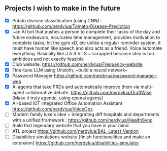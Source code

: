 ## Projects I wish to make in the future
- [x] Potato disease classification (using CNN) : https://github.com/nerdylua/Tomato-Disease-Prediction
- [x] ~an AI bot that pushes a person to complete their tasks of the day and future endeavors, inculcates time management, provides motivation to complete tasks, hit the gym xD, etc unlike a regular reminder system, it must have human like speech and also acts as a friend. Voice automate everything. Basically like J.A.R.V.I.S.~ scrapped because idea is too ambitious and not exactly feasible
- [x] Club website. https://github.com/nerdylua/Frequency-website
- [x] Fine-tune LLM using Unsloth, ~build a neural network~
- [x] Password Manager https://github.com/nerdylua/password-manager-web
- [x] AI agents that take PRDs and automatically improve them via multi-agent collaborative debate. https://github.com/nerdylua/DraftWise
[Make it truly agentic, using openai agents]
- [x] AI-based IOT integrated Office Automation Assistant https://github.com/nerdylua/VoiceOps
- [ ] Modern family luke's idea + integrating diff hospitals and departments with a unified framework : https://github.com/nerdylua/HealthSync
- [ ] Build that legendary website that you have in your mind
- [ ] ATL project https://github.com/nerdylua/BAL_Latest_Version
- [ ] Disabilities simulations website [finish functionalities and make an extension] https://github.com/nerdylua/disabilities-simulator
